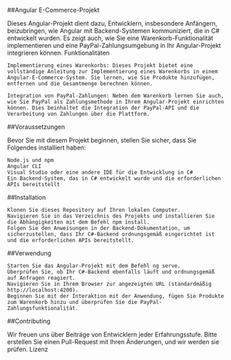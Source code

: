 ##Angular E-Commerce-Projekt

Dieses Angular-Projekt dient dazu, Entwicklern, insbesondere Anfängern, beizubringen, wie Angular mit Backend-Systemen kommuniziert, die in C# entwickelt wurden. Es zeigt auch, wie Sie eine Warenkorb-Funktionalität implementieren und eine PayPal-Zahlungsumgebung in Ihr Angular-Projekt integrieren können.
Funktionalitäten

    Implementierung eines Warenkorbs: Dieses Projekt bietet eine vollständige Anleitung zur Implementierung eines Warenkorbs in einem Angular-E-Commerce-System. Sie lernen, wie Sie Produkte hinzufügen, entfernen und die Gesamtmenge berechnen können.

    Integration von PayPal-Zahlungen: Neben dem Warenkorb lernen Sie auch, wie Sie PayPal als Zahlungsmethode in Ihrem Angular-Projekt einrichten können. Dies beinhaltet die Integration der PayPal-API und die Verarbeitung von Zahlungen über die Plattform.

##Voraussetzungen

Bevor Sie mit diesem Projekt beginnen, stellen Sie sicher, dass Sie Folgendes installiert haben:

    Node.js und npm
    Angular CLI
    Visual Studio oder eine andere IDE für die Entwicklung in C#
    Ein Backend-System, das in C# entwickelt wurde und die erforderlichen APIs bereitstellt

##Installation

    Klonen Sie dieses Repository auf Ihren lokalen Computer.
    Navigieren Sie in das Verzeichnis des Projekts und installieren Sie die Abhängigkeiten mit dem Befehl npm install.
    Folgen Sie den Anweisungen in der Backend-Dokumentation, um sicherzustellen, dass Ihr C#-Backend ordnungsgemäß eingerichtet ist und die erforderlichen APIs bereitstellt.

##Verwendung

    Starten Sie das Angular-Projekt mit dem Befehl ng serve.
    Überprüfen Sie, ob Ihr C#-Backend ebenfalls läuft und ordnungsgemäß auf Anfragen reagiert.
    Navigieren Sie in Ihrem Browser zur angezeigten URL (standardmäßig http://localhost:4200).
    Beginnen Sie mit der Interaktion mit der Anwendung, fügen Sie Produkte zum Warenkorb hinzu und überprüfen Sie die PayPal-Zahlungsfunktionalität.

##Contributing

Wir freuen uns über Beiträge von Entwicklern jeder Erfahrungsstufe. Bitte erstellen Sie einen Pull-Request mit Ihren Änderungen, und wir werden sie prüfen.
Lizenz
